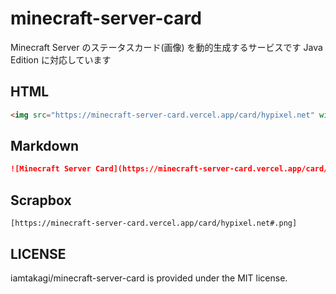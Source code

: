 # minecraft-server-card
Minecraft Server のステータスカード(画像) を動的生成するサービスです
Java Edition に対応しています

## HTML
```html
<img src="https://minecraft-server-card.vercel.app/card/hypixel.net" width="600" height="128">
```

## Markdown
```markdown
![Minecraft Server Card](https://minecraft-server-card.vercel.app/card/hypixel.net)
```

## Scrapbox
```
[https://minecraft-server-card.vercel.app/card/hypixel.net#.png]
```

## LICENSE
iamtakagi/minecraft-server-card is provided under the MIT license.